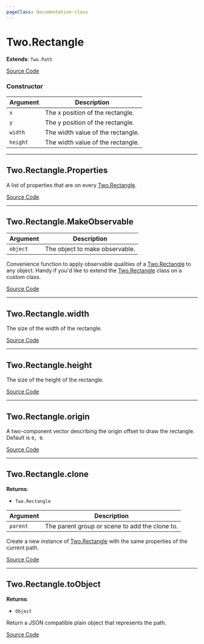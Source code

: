 ```yaml
---
pageClass: documentation-class
---
```


# Two.Rectangle


<div class="extends">

__Extends__: `Two.Path`

</div>





<div class="meta">

  [Source Code](https://github.com/jonobr1/two.js/blob/dev/src/shapes/rectangle.js#L10)

</div>



### Constructor


| Argument | Description |
| ---- | ----------- |
|  `x`  | The x position of the rectangle. |
|  `y`  | The y position of the rectangle. |
|  `width`  | The width value of the rectangle. |
|  `height`  | The width value of the rectangle. |



---

<div class="static member ">

## Two.Rectangle.Properties








<div class="properties">

A list of properties that are on every [Two.Rectangle](/documentation/rectangle).

</div>








<div class="meta">

  [Source Code](https://github.com/jonobr1/two.js/blob/dev/src/shapes/rectangle.js#L53)

</div>






</div>



---

<div class="static function ">

## Two.Rectangle.MakeObservable










<div class="params">

| Argument | Description |
| ---- | ----------- |
|  `object`  | The object to make observable. |
</div>




<div class="description">

Convenience function to apply observable qualities of a [Two.Rectangle](/documentation/rectangle) to any object. Handy if you'd like to extend the [Two.Rectangle](/documentation/rectangle) class on a custom class.

</div>



<div class="meta">

  [Source Code](https://github.com/jonobr1/two.js/blob/dev/src/shapes/rectangle.js#L59)

</div>






</div>



---

<div class="instance member ">

## Two.Rectangle.width








<div class="properties">

The size of the width of the rectangle.

</div>








<div class="meta">

  [Source Code](https://github.com/jonobr1/two.js/blob/dev/src/shapes/rectangle.js#L29)

</div>






</div>



---

<div class="instance member ">

## Two.Rectangle.height








<div class="properties">

The size of the height of the rectangle.

</div>








<div class="meta">

  [Source Code](https://github.com/jonobr1/two.js/blob/dev/src/shapes/rectangle.js#L34)

</div>






</div>



---

<div class="instance member ">

## Two.Rectangle.origin








<div class="properties">

A two-component vector describing the origin offset to draw the rectangle. Default is `0, 0`.

</div>








<div class="meta">

  [Source Code](https://github.com/jonobr1/two.js/blob/dev/src/shapes/rectangle.js#L40)

</div>






</div>



---

<div class="instance function ">

## Two.Rectangle.clone




<div class="returns">

__Returns__:



+ `Two.Rectangle`




</div>







<div class="params">

| Argument | Description |
| ---- | ----------- |
|  `parent`  | The parent group or scene to add the clone to. |
</div>




<div class="description">

Create a new instance of [Two.Rectangle](/documentation/rectangle) with the same properties of the current path.

</div>



<div class="meta">

  [Source Code](https://github.com/jonobr1/two.js/blob/dev/src/shapes/rectangle.js#L172)

</div>






</div>



---

<div class="instance function ">

## Two.Rectangle.toObject




<div class="returns">

__Returns__:



+ `Object`




</div>










<div class="description">

Return a JSON compatible plain object that represents the path.

</div>



<div class="meta">

  [Source Code](https://github.com/jonobr1/two.js/blob/dev/src/shapes/rectangle.js#L205)

</div>






</div>


